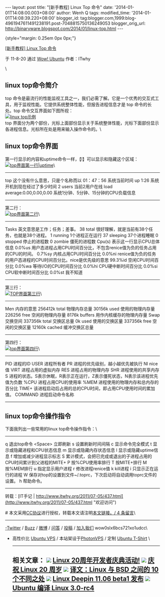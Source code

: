 --- layout: post title: "[新手教程] Linux Top 命令" date:
'2014-01-01T14:08:00.003+08:00' author: Wenh Q tags: modified\_time:
'2014-01-01T14:08:39.220+08:00' blogger\_id:
tag:blogger.com,1999:blog-4961947611491238191.post-7048815750136249053
blogger\_orig\_url:
http://binaryware.blogspot.com/2014/01/linux-top.html ---

 {style="margin: 0.25em 0px 0px;"}

[[新手教程] Linux Top 命令](http://wowubuntu.com/top.html)

于 11-8-20 通过 [Wow! Ubuntu](http://wowubuntu.com/) 作者：ITwhy

\

[](https://www.blogger.com/null)linux top命令简介
-------------------------------------------------

top
命令是最流行的性能监视工具之一，我们必需了解。它是一个优秀的交互式工具，用于监视性能。它提供系统整体性能，但报告进程信息才是
top 命令的长处。top 命令交互界面如下图所视：\
[![linux
top示例](http://www.itwhy.org/wp-content/uploads/2011/07/0bee708fb0d244e4503d922f-300x165.png)](http://www.itwhy.org/wp-content/uploads/2011/07/0bee708fb0d244e4503d922f.png)\
top
界面分为两个部份，光标上面部份显示关于系统整体性能，光标下面部份显示各进程信息。光标所在处是用来输入操作命令的。\

[](https://www.blogger.com/null)linux top命令界面
-------------------------------------------------

第一行显示的内容和uptime命令一样，【l】可以显示和隐藏这个区域：\
[![top界面第一行|uptime](http://www.itwhy.org/wp-content/uploads/2011/07/766f5801ae8bbb1d728da54d-300x7.png)](http://www.itwhy.org/wp-content/uploads/2011/07/766f5801ae8bbb1d728da54d.png)\

  ----------------------------- ---------------------------------------
  top                           这个没有什么意思，只是个名称而以
  01：47：56                    系统当前时间
  up 1:26                       系统开机到现在经过了多少时间
  2 users                       当前2用户在线
  load average:0.00,0.00,0.00   系统1分钟、5分钟、15分钟的CPU负载信息
  ----------------------------- ---------------------------------------

第二行：\
[![top界面第二行](http://www.itwhy.org/wp-content/uploads/2011/07/341122ce6f63b01d93457ecf-300x14.png)](http://www.itwhy.org/wp-content/uploads/2011/07/341122ce6f63b01d93457ecf.png)\

  ------------- ------------------------------------------------------------------------
  Tasks         英文意思是工作；任务；差事。
  38 total      很好理解，就是当前有38个任务，也就是38个进程。
  1 running     1个进程正在运行
  37 sleeping   37个进程睡眠
  0 stopped     停止的进程数
  0 zombie      僵死的进程数
  Cpu(s)        表示这一行显示CPU总体信息
  0.0%us        用户态进程占用CPU时间百分比，不包含renice值为负的任务占用的CPU的时间。
  0.7%sy        内核占用CPU时间百分比
  0.0%ni        renice值为负的任务的用户态进程的CPU时间百分比。nice是优先级的意思
  99.3%id       空闲CPU时间百分比
  0.0%wa        等待I/O的CPU时间百分比
  0.0%hi        CPU硬中断时间百分比
  0.0%si        CPU软中断时间百分比
  0.0%st        我不知道
  ------------- ------------------------------------------------------------------------

第三行：\
[![TOP界面第三行](http://www.itwhy.org/wp-content/uploads/2011/07/fbe5c938e537a43ab9998f71-300x12.png)](http://www.itwhy.org/wp-content/uploads/2011/07/fbe5c938e537a43ab9998f71.png)\

  --------------- --------------------------
  Men             内存的意思
  256412k total   物理内存总量
  30156k used     使用的物理内存量
  226256 free     空闲的物理内存量
  8176k buffers   用作内核缓存的物理内存量
  Swap            交换空间
  337356k total   交换区总量
  0k used         使用的交换区量
  337356k free    空闲的交换区量
  12160k cached   缓冲交换区总量
  --------------- --------------------------

第四行：\
[![top界面第四行](http://www.itwhy.org/wp-content/uploads/2011/07/da7ab8ee32a807e5b3fb95b6-300x128.png)](http://www.itwhy.org/wp-content/uploads/2011/07/da7ab8ee32a807e5b3fb95b6.png)\

  --------- ------------------------------------------------------------------------------
  PID       进程的ID
  USER      进程所有者
  PR        进程的优先级别，越小越优先被执行
  NI        nice值
  VIRT      进程占用的虚拟内存
  RES       进程占用的物理内存
  SHR       进程使用的共享内存
  S         进程的状态。S表示休眠，R表示正在运行，Z表示僵死状态，N表示该进程优先值为负数
  %CPU      进程占用CPU的使用率
  %MEM      进程使用的物理内存和总内存的百分比
  TIME+     该进程启动后占用的总的CPU时间，即占用CPU使用时间的累加值。
  COMMAND   进程启动命令名称
  --------- ------------------------------------------------------------------------------

[](https://www.blogger.com/null)linux top命令操作指令
-----------------------------------------------------

下面我列出一些常用的linux top命令操作指令：\

  ----------- ---------------------------------------------------------------------
  q           退出top命令
  \<Space\>   立即刷新
  s           设置刷新时间间隔
  c           显示命令完全模式
  t           显示或隐藏进程和CPU状态信息
  m           显示或隐藏内存状态信息
  l           显示或隐藏uptime信息
  f           增加或减少进程显示标志
  S           累计模式，会把已完成或退出的子进程占用的CPU时间累计到父进程的MITE+
  P           按%CPU使用率排行
  T           按MITE+排行
  M           按%MEM排行
  u           指定显示用户进程
  r           修改进程renice值
  k           kill进程
  i           只显示正在运行的进程
  W           保存对top的设置到文件\~/.toprc，下次启动将自动调用toprc文件的设置。
  h           帮助命令。
  ----------- ---------------------------------------------------------------------

转载：[IT手记 |
http://www.itwhy.org/2011/07-05/437.html](http://www.itwhy.org/2011/07-05/437.html "欢迎访问")

\#
本文采用[CC协议](http://creativecommons.org/licenses/by/2.5/cn/)进行授权，转载本文请注明[本文链接](http://wowubuntu.com/top.html "Permalink")[。/
4 条留言](https://www.blogger.com/null)\

* * * * *

[-](https://www.blogger.com/null)[Twitter](http://twitter.com/ubuntu_tips)
/ [Buzz](https://www.google.com/profiles/wowubuntucom) /
[微博](http://t.sina.com.cn/utips) / [问答](http://ask.wowubuntu.com/) /
[投稿](http://wowubuntu.com/submit) /
[加入我们](http://wowubuntu.com/join) wow0slx6bcs721xo1udcc\
- 高性价比 [Ubuntu VPS](http://wowubuntu.com/vps.html) /
本站架设于[PhotonVPS](http://www.photonvps.com/billing/aff.php?aff=129)
/ 定制 [Ubuntu T-Shirt](http://tto.me/kfstee) \

  --------------------------------------------------------------------------------------------------------------------------------------------------------------------------------------------------------------------------------------------------
  **相关文章：**
  ![](http://static.wumii.com/images/widget/widget_solidPoint.gif) [Linux 20周年开发者庆典活动!](http://app.wumii.com/ext/redirect.htm?url=http%3A%2F%2Fwowubuntu.com%2Flinux-20.html&from=http%3A%2F%2Fwowubuntu.com%2Ftop.html)
  ![](http://static.wumii.com/images/widget/widget_solidPoint.gif) [庆祝 Linux 20 周岁](http://app.wumii.com/ext/redirect.htm?url=http%3A%2F%2Fwowubuntu.com%2Flinux-20-year.html&from=http%3A%2F%2Fwowubuntu.com%2Ftop.html)
  ![](http://static.wumii.com/images/widget/widget_solidPoint.gif) [译文：Linux 与 BSD 之间的 10 个不同之处](http://app.wumii.com/ext/redirect.htm?url=http%3A%2F%2Fwowubuntu.com%2Flinux_vs_bsd.html&from=http%3A%2F%2Fwowubuntu.com%2Ftop.html)
  ![](http://static.wumii.com/images/widget/widget_solidPoint.gif) [Linux Deepin 11.06 beta1 发布](http://app.wumii.com/ext/redirect.htm?url=http%3A%2F%2Fwowubuntu.com%2Flinux-deepin-1106-beta1.html&from=http%3A%2F%2Fwowubuntu.com%2Ftop.html)
  ![](http://static.wumii.com/images/widget/widget_solidPoint.gif) [Ubuntu 编译 Linux 3.0-rc4](http://app.wumii.com/ext/redirect.htm?url=http%3A%2F%2Fwowubuntu.com%2Fubuntu-linux-3-0-rc4.html&from=http%3A%2F%2Fwowubuntu.com%2Ftop.html)
  --------------------------------------------------------------------------------------------------------------------------------------------------------------------------------------------------------------------------------------------------


